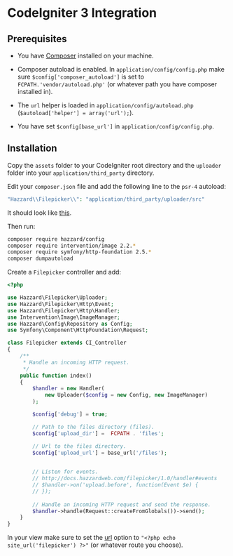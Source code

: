 # CodeIgniter 3 Integration

## Prerequisites

- You have [Composer](https://getcomposer.org/) installed on your machine.

- Composer autoload is enabled. In `application/config/config.php` make sure `$config['composer_autoload']` is set to `FCPATH.'vendor/autoload.php'` (or whatever path you have composer installed in).

- The `url` helper is loaded in `application/config/autoload.php` (`$autoload['helper'] = array('url');`).

- You have set `$config[base_url']` in `application/config/config.php`.

## Installation

Copy the `assets` folder to your CodeIgniter root directory and the `uploader` folder into your `application/third_party` directory.

Edit your `composer.json` file and add the following line to the `psr-4` autoload:

```php
"Hazzard\\Filepicker\\": "application/third_party/uploader/src"
```

It should look like [this](http://i.imgur.com/TTq1wLn.png).

Then run:

```bash
composer require hazzard/config
composer require intervention/image 2.2.*
composer require symfony/http-foundation 2.5.*
composer dumpautoload
```

Create a `Filepicker` controller and add:

```php
<?php

use Hazzard\Filepicker\Uploader;
use Hazzard\Filepicker\Http\Event;
use Hazzard\Filepicker\Http\Handler;
use Intervention\Image\ImageManager;
use Hazzard\Config\Repository as Config;
use Symfony\Component\HttpFoundation\Request;

class Filepicker extends CI_Controller
{
    /**
     * Handle an incoming HTTP request.
     */
    public function index()
    {
        $handler = new Handler(
            new Uploader($config = new Config, new ImageManager)
        );

        $config['debug'] = true;

        // Path to the files directory (files).
        $config['upload_dir'] =  FCPATH . 'files';

        // Url to the files directory.
        $config['upload_url'] = base_url('/files');
    

        // Listen for events.
        // http://docs.hazzardweb.com/filepicker/1.0/handler#events
        // $handler->on('upload.before', function(Event $e) {
        // });
        
        // Handle an incoming HTTP request and send the response.
        $handler->handle(Request::createFromGlobals())->send();
    }
}
```

In your view make sure to set the [url](configjs.md#url) option to `"<?php echo site_url('filepicker') ?>"` (or whatever route you choose).
